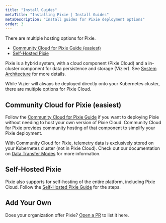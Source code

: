 ```yaml
---
title: "Install Guides"
metaTitle: "Installing Pixie | Install Guides"
metaDescription: "Install guides for Pixie deployment options"
order: 3
---
```


There are multiple hosting options for Pixie.

- [Community Cloud for Pixie Guide (easiest)]((/installing-pixie/install-guides/community-cloud-for-pixie))
- [Self-Hosted Pixie](/installing-pixie/install-guides/self-hosted-pixie)

Pixie is a hybrid system, with a cloud component (Pixie Cloud) and a in-cluster component for data persistence and storage (Vizier). See [System Architecture](/about-pixie/what-is-pixie#system-architecture) for more details.

While Vizier will always be deployed directly onto your Kubernetes cluster, there are multiple options for Pixie Cloud.

## Community Cloud for Pixie (easiest)

Follow the [Community Cloud for Pixie Guide](/installing-pixie/install-guides/community-cloud-for-pixie) if you want to deploying Pixie without needing to host your own version of Pixie Cloud. Community Cloud for Pixie provides community hosting of that component to simplify your Pixie deployment. 

With Community Cloud for Pixie, telemetry data is exclusively stored on your Kubernetes cluster (not in Pixie Cloud). Check out our documentation on [Data Transfer Modes](/reference/admin/data-transfer-mode) for more information.

## Self-Hosted Pixie

Pixie also supports for self-hosting of the entire platform, including Pixie Cloud. Follow the [Self-Hosted Pixie Guide](/installing-pixie/install-guides/self-hosted-pixie) for the steps.

## Add Your Own

Does your organization offer Pixie? [Open a PR](https://github.com/pixie-labs/pixie-docs) to list it here.